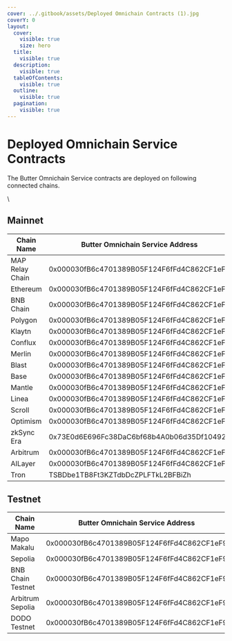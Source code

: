 ```yaml
---
cover: ../.gitbook/assets/Deployed Omnichain Contracts (1).jpg
coverY: 0
layout:
  cover:
    visible: true
    size: hero
  title:
    visible: true
  description:
    visible: true
  tableOfContents:
    visible: true
  outline:
    visible: true
  pagination:
    visible: true
---
```


# Deployed Omnichain Service Contracts

The Butter Omnichain Service contracts are deployed on following connected chains.

\

## Mainnet

| **Chain Name**  | **Butter Omnichain Service Address**       | Chain ID  |
|-----------------|--------------------------------------------| --------- |
| MAP Relay Chain | 0x000030fB6c4701389B05F124F6fFd4C862CF1eF9 | 22776     |
| Ethereum        | 0x000030fB6c4701389B05F124F6fFd4C862CF1eF9 | 1         |
| BNB Chain       | 0x000030fB6c4701389B05F124F6fFd4C862CF1eF9 | 56        |
| Polygon         | 0x000030fB6c4701389B05F124F6fFd4C862CF1eF9 | 137       |
| Klaytn          | 0x000030fB6c4701389B05F124F6fFd4C862CF1eF9 | 8217      |
| Conflux         | 0x000030fB6c4701389B05F124F6fFd4C862CF1eF9 | 1030      |
| Merlin          | 0x000030fB6c4701389B05F124F6fFd4C862CF1eF9 | 4200      |
| Blast           | 0x000030fB6c4701389B05F124F6fFd4C862CF1eF9 | 81457     |
| Base            | 0x000030fB6c4701389B05F124F6fFd4C862CF1eF9 | 8453      |
| Mantle          | 0x000030fB6c4701389B05F124F6fFd4C862CF1eF9 | 5000      |
| Linea           | 0x000030fB6c4701389B05F124F6fFd4C862CF1eF9 | 59144     |
| Scroll          | 0x000030fB6c4701389B05F124F6fFd4C862CF1eF9 | 534352    |
| Optimism        | 0x000030fB6c4701389B05F124F6fFd4C862CF1eF9 | 10        |
| zkSync Era      | 0x73E0d6E696Fc38DaC6bf68b4A0b06d35Df10492E | 324       |
| Arbitrum        | 0x000030fB6c4701389B05F124F6fFd4C862CF1eF9 | 42161     |
| AILayer         | 0x000030fB6c4701389B05F124F6fFd4C862CF1eF9 | 2649      |
| Tron            | TSBDbe1TB8Ft3KZTdbDcZPLFTkL2BFBiZh         | 728126428 |


## Testnet

| **Chain Name**    | **Butter Omnichain Service Address**       | Chain ID |
|-------------------|--------------------------------------------|----------|
| Mapo Makalu       | 0x000030fB6c4701389B05F124F6fFd4C862CF1eF9 | 212      |
| Sepolia           | 0x000030fB6c4701389B05F124F6fFd4C862CF1eF9 | 11155111 |
| BNB Chain Testnet | 0x000030fB6c4701389B05F124F6fFd4C862CF1eF9 | 97       |
| Arbitrum Sepolia  | 0x000030fB6c4701389B05F124F6fFd4C862CF1eF9 | 421614   |
| DODO Testnet      | 0x000030fB6c4701389B05F124F6fFd4C862CF1eF9 | 53457    |
